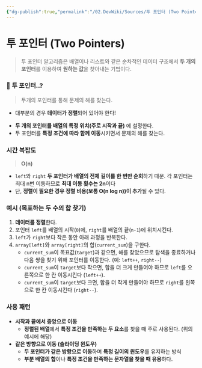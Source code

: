 ```yaml
---
{"dg-publish":true,"permalink":"/02.DevWiki/Sources/투 포인터 (Two Pointers)/","noteIcon":""}
---
```


# 투 포인터 (Two Pointers)

> 투 포인터 알고리즘은 배열이나 리스트와 같은 순차적인 데이터 구조에서 **두 개의 포인터**를 이용하여 **원하는 값**을 찾아내는 기법이다.
### 🤔 투 포인터..?

> 두개의 포인터를 통해 문제의 해를 찾는다.

* 대부분의 경우 **데이터가 정렬**되어 있어야 한다!
- **두 개의 포인터를 배열의 특정 위치(주로 시작과 끝)** 에 설정한다.
- 두 포인터를 **특정 조건에 따라 함께 이동**시키면서 문제의 해를 찾는다.

### 시간 복잡도

> **O(n)**

- `left`와 `right` **두 포인터가 배열의 전체 길이를 한 번만 순회**하기 때문. 각 포인터는 최대 n번 이동하므로 **최대 이동 횟수는 2n**이다
- 단, **정렬이 필요한 경우 정렬 비용(보통 O(n log n))이 추가**될 수 있다.

### 예시 (목표하는 두 수의 합 찾기)

1. **데이터를 정렬**한다.
2. 포인터 `left`를 배열의 시작(`0`)에, `right`를 배열의 끝(`n-1`)에 위치시킨다.
3. `left`가 `right`보다 작은 동안 아래 과정을 반복한다.
4. `array[left]`와 `array[right]`의 합(`current_sum`)을 구한다.
    - `current_sum`이 목표값(`target`)과 같으면, 해를 찾았으므로 탐색을 종료하거나 다음 쌍을 찾기 위해 포인터를 이동한다. (예: `left++`, `right--`)
    - `current_sum`이 `target`보다 작으면, 합을 더 크게 만들어야 하므로 `left`를 오른쪽으로 한 칸 이동시킨다 (`left++`).
    - `current_sum`이 `target`보다 크면, 합을 더 작게 만들어야 하므로 `right`를 왼쪽으로 한 칸 이동시킨다 (`right--`).

### 사용 패턴

* **시작과 끝에서 중앙으로 이동**
	* **정렬된 배열**에서 **특정 조건을 만족하는 두 요소**를 찾을 때 주로 사용된다. (위의 예시에 해당)
* **같은 방향으로 이동 (슬라이딩 윈도우)**
	* **두 포인터가 같은 방향으로 이동**하며 **특정 길이의 윈도우**를 유지하는 방식
	* **부분 배열의 합**이나 **특정 조건을 만족하는 문자열을 찾을 때 유용**하다.